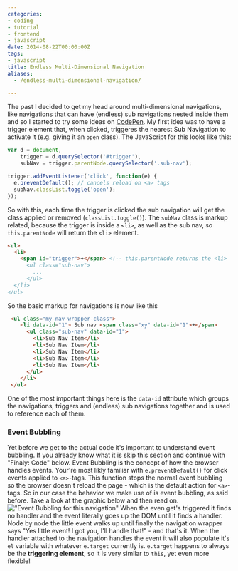 ```yaml
---
categories:
- coding
- tutorial
- frontend
- javascript
date: 2014-08-22T00:00:00Z
tags:
- javascript
title: Endless Multi-Dimensional Navigation
aliases:
  - /endless-multi-dimensional-navigation/

---
```


The past I decided to get my head around multi-dimensional navigations, like navigations that can have (endless) sub navigations nested inside them and so I started to try some ideas on [CodePen](http://codepen.io). My first idea was to have a trigger element that, when clicked, triggeres the nearest Sub Navigation to activate it (e.g. giving it an `open` class). The JavaScript for this looks like this:

```js 
var d = document,
    trigger = d.querySelector('#trigger'),
    subNav = trigger.parentNode.querySelector('.sub-nav');

trigger.addEventListener('click', function(e) {
  e.preventDefault(); // cancels reload on <a> tags
  subNav.classList.toggle('open');
});
``` 

So with this, each time the trigger is clicked the sub navigation will get the class applied or removed
(`classList.toggle()`). The `subNav` class is markup related, because the trigger is inside a `<li>`, as well as the sub
nav, so `this.parentNode` will return the `<li>` element.

```html 
<ul>
  <li>
    <span id="trigger">+</span> <!-- this.parentNode returns the <li>
      <ul class="sub-nav">
        ...
      </ul>
  </li>
</ul>
```

So the basic markup for navigations is now like this

```html 
 <ul class="my-nav-wrapper-class">
    <li data-id="1"> Sub nav <span class="xy" data-id="1">+</span>
      <ul class="sub-nav" data-id="1">
        <li>Sub Nav Item</li>
        <li>Sub Nav Item</li>
        <li>Sub Nav Item</li>
        <li>Sub Nav Item</li>
        <li>Sub Nav Item</li>
      </ul>
    </li>
 </ul>
``` 
One of the most important things here is the `data-id` attribute which groups the navigations, triggers and (endless)
sub navigations together and is used to reference each of them.

### Event Bubbling
Yet before we get to the actual code it's important to understand event bubbling. If you already know what it is skip
this section and continue with "Finaly: Code" below. 
Event Bubbling is the concept of how the browser handles events. Your're most likly familiar with `e.preventDefault()`
for click events applied to `<a>`-tags. This function stops the normal event bubbling so the browser doesn't reload
the page - which is the default action for `<a>`-tags. 
So in our case the behavior we make use of is event bubbling, as said before. Take a look at the graphic below and then
read on.
!["Event Bubbling for this navigation"](https://i.kevingimbel.me/sc/event_flow_v1.png) 
When the even get's triggered it finds no handler and the event literally goes up the DOM until it finds a handler. Node
by node the little event walks up until finally the navigation wrapper says "Yes little event! I got you, I'll handle
that!" - and that's it. When the handler attached to the navigation handles the event it will also populate it's `el`
variable with whatever `e.target` currently is. `e.target` happens to always be the **triggering element**, so it is
very similar to `this`, yet even more flexible! 
